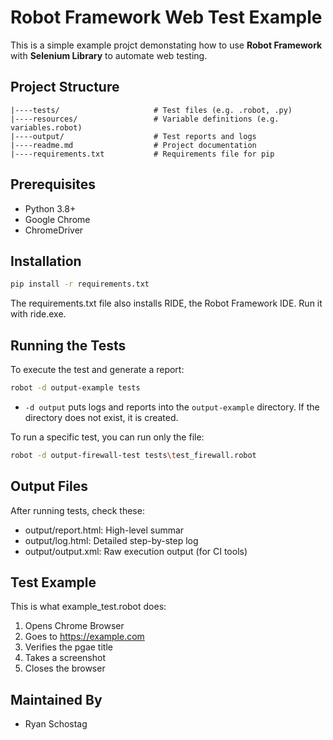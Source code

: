 
# Robot Framework Web Test Example

This is a simple example projct demonstating how to use **Robot Framework** with **Selenium Library** to automate web testing.

## Project Structure

```text
|----tests/                     # Test files (e.g. .robot, .py)
|----resources/                 # Variable definitions (e.g. variables.robot)
|----output/                    # Test reports and logs
|----readme.md                  # Project documentation
|----requirements.txt           # Requirements file for pip
```

## Prerequisites

- Python 3.8+
- Google Chrome
- ChromeDriver

## Installation

```bash
pip install -r requirements.txt
```

The requirements.txt file also installs RIDE, the Robot Framework IDE. Run it with ride.exe.

## Running the Tests

To execute the test and generate a report:

```bash
robot -d output-example tests
```

- `-d output` puts logs and reports into the `output-example` directory. If the directory does not exist, it is created.

To run a specific test, you can run only the file:

```bash
robot -d output-firewall-test tests\test_firewall.robot
```



## Output Files

After running tests, check these:

- output/report.html: High-level summar
- output/log.html: Detailed step-by-step log
- output/output.xml: Raw execution output (for CI tools)

## Test Example

This is what example_test.robot does:

1. Opens Chrome Browser
2. Goes to https://example.com
3. Verifies the pgae title
4. Takes a screenshot
5. Closes the browser

## Maintained By

- Ryan Schostag
